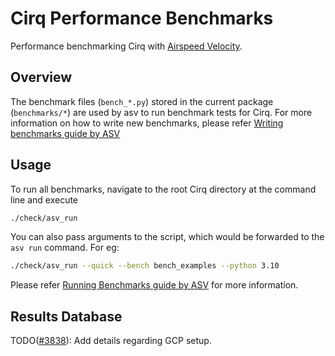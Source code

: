 # Cirq Performance Benchmarks
Performance benchmarking Cirq with [Airspeed Velocity](https://asv.readthedocs.io/en/stable/index.html).

## Overview
The benchmark files (`bench_*.py`) stored in the current package (`benchmarks/*`) are used by asv to run benchmark tests for Cirq. For more information on how to write new benchmarks, please refer [Writing benchmarks guide by ASV](https://asv.readthedocs.io/en/stable/writing_benchmarks.html)

## Usage
To run all benchmarks, navigate to the root Cirq directory at the command line and execute

```bash
./check/asv_run
```

You can also pass arguments to the script, which would be forwarded to the `asv run` command. For eg:
```bash
./check/asv_run --quick --bench bench_examples --python 3.10
```

Please refer [Running Benchmarks guide by ASV](https://asv.readthedocs.io/en/stable/using.html#running-benchmarks) for more information. 

## Results Database
TODO([#3838](https://github.com/quantumlib/Cirq/issues/3838)): Add details regarding GCP setup.
